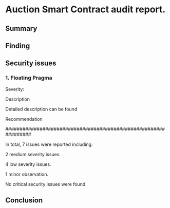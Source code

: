 # Auction Smart Contract audit report.

## Summary

## Finding

## Security issues

### 1. Floating Pragma
Severity: 


Description

Detailed description can be found


Recommendation











#################################################################



In total, 7 issues were reported including:

2 medium severity issues.

4 low severity issues.

1 minor observation.

No critical security issues were found.


## Conclusion
